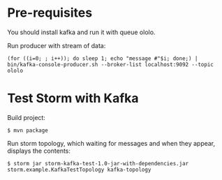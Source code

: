 Pre-requisites
==============

You should install kafka and run it with queue ololo.

Run producer with stream of data: 
```
(for ((i=0; ; i++)); do sleep 1; echo "message #"$i; done;) | bin/kafka-console-producer.sh --broker-list localhost:9092 --topic ololo
```

Test Storm with Kafka
========================

Build project:
```
$ mvn package
```

Run storm topology, which waiting for messages and when they appear, displays the contents:
```
$ storm jar storm-kafka-test-1.0-jar-with-dependencies.jar storm.example.KafkaTestTopology kafka-topology
```
